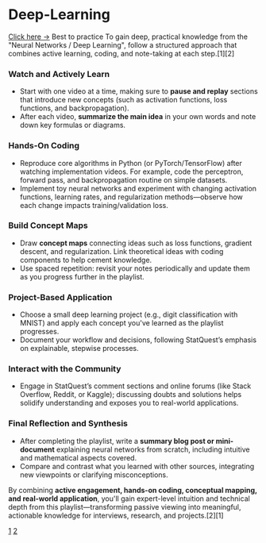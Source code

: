 # Deep-Learning
[Click here ->](https://course.fast.ai/Lessons/lesson1.html) Best to practice
To gain deep, practical knowledge from the "Neural Networks / Deep Learning", follow a structured approach that combines active learning, coding, and note-taking at each step.[1][2]

### Watch and Actively Learn

- Start with one video at a time, making sure to **pause and replay** sections that introduce new concepts (such as activation functions, loss functions, and backpropagation).
- After each video, **summarize the main idea** in your own words and note down key formulas or diagrams.

### Hands-On Coding

- Reproduce core algorithms in Python (or PyTorch/TensorFlow) after watching implementation videos. For example, code the perceptron, forward pass, and backpropagation routine on simple datasets.
- Implement toy neural networks and experiment with changing activation functions, learning rates, and regularization methods—observe how each change impacts training/validation loss.

### Build Concept Maps

- Draw **concept maps** connecting ideas such as loss functions, gradient descent, and regularization. Link theoretical ideas with coding components to help cement knowledge.
- Use spaced repetition: revisit your notes periodically and update them as you progress further in the playlist.

### Project-Based Application

- Choose a small deep learning project (e.g., digit classification with MNIST) and apply each concept you've learned as the playlist progresses.
- Document your workflow and decisions, following StatQuest’s emphasis on explainable, stepwise processes.

### Interact with the Community

- Engage in StatQuest’s comment sections and online forums (like Stack Overflow, Reddit, or Kaggle); discussing doubts and solutions helps solidify understanding and exposes you to real-world applications.

### Final Reflection and Synthesis

- After completing the playlist, write a **summary blog post or mini-document** explaining neural networks from scratch, including intuitive and mathematical aspects covered.
- Compare and contrast what you learned with other sources, integrating new viewpoints or clarifying misconceptions.

By combining **active engagement, hands-on coding, conceptual mapping, and real-world application**, you'll gain expert-level intuition and technical depth from this playlist—transforming passive viewing into meaningful, actionable knowledge for interviews, research, and projects.[2][1]

[1](https://www.threads.com/@arif.codes/post/DOdXSe2kvJe/link-httpswwwyoutubecomplaylistlistplblh5jkooluixgdqs4lffd-41vzf-me1-400-%F0%9D%97%97%F0%9D%97%AE%F0%9D%98%81%F0%9D%97%AE-%F0%9D%97%A6%F0%9D%97%B0)
[2](https://sites.google.com/site/ivprgroup/tutorials)

